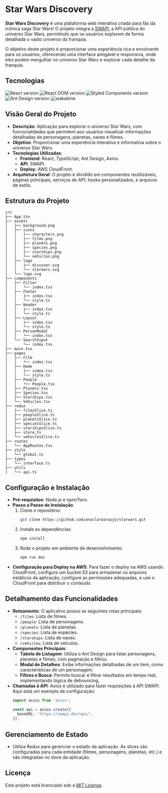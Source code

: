 # Star Wars Discovery

**Star Wars Discovery** é uma plataforma web interativa criada para fãs da icônica saga Star Wars! O projeto integra a [SWAPI](https://swapi.dev/), a API pública do universo Star Wars, permitindo que os usuários explorem de forma detalhada o vasto universo da franquia.

O objetivo deste projeto é proporcionar uma experiência rica e envolvente para os usuários, oferecendo uma interface amigável e responsiva, onde eles podem mergulhar no universo Star Wars e explorar cada detalhe da franquia.

## Tecnologias
<p>
<img alt="React version" src="https://img.shields.io/static/v1?label=react&message=18.3.1&color=18181B&labelColor=61DAFB">
<img alt="React DOM version" src="https://img.shields.io/static/v1?label=react-dom&message=18.3.1&color=18181B&labelColor=61DAFB">
<img alt="Styled Components version" src="https://img.shields.io/static/v1?label=styled-components&message=6.1.13&color=18181B&labelColor=DB7093">
<img alt="Ant Design version" src="https://img.shields.io/static/v1?label=antd&message=5.21.6&color=18181B&labelColor=1890FF">
<img alt="wakatime" src="https://wakatime.com/badge/user/30563c84-4568-4594-9bbe-b31f0effd26b/project/8a4bed5e-23b7-4bce-864f-ffeefccfd780.svg">
</p>

## **Visão Geral do Projeto**
- **Descrição**: Aplicação para explorar o universo Star Wars, com funcionalidades que permitem aos usuários visualizar informações detalhadas de personagens, planetas, naves e filmes.
- **Objetivo**: Proporcionar uma experiência interativa e informativa sobre o universo Star Wars.
- **Tecnologias Utilizadas**: 
  - **Frontend**: React, TypeScript, Ant Design, Axios.
  - **API**: SWAPI.
  - **Deploy**: AWS CloudFront.
- **Arquitetura Geral**: O projeto é dividido em componentes reutilizáveis, páginas principais, serviços de API, hooks personalizados, e arquivos de estilo.

## **Estrutura do Projeto**
```
src
├── App.tsx
├── assets
│   ├── background.png
│   ├── icons
│   │   ├── characters.png
│   │   ├── films.png
│   │   ├── planets.png
│   │   ├── species.png
│   │   ├── starships.png
│   │   └── vehicles.png
│   ├── logo
│   │   ├── discover.svg
│   │   └── starwars.svg
│   └── logo.svg
├── components
│   ├── Filter
│   │   └── index.tsx
│   ├── Footer
│   │   ├── index.tsx
│   │   └── style.ts
│   ├── Header
│   │   ├── index.tsx
│   │   └── style.ts
│   ├── Layout
│   │   ├── index.tsx
│   │   └── style.ts
│   ├── PersonModal
│   │   └── index.tsx
│   └── SearchInput
│       └── index.tsx
├── main.tsx
├── pages
│   ├── Film
│   │   └── index.tsx
│   ├── Home
│   │   ├── index.tsx
│   │   └── style.ts
│   ├── People
│   │   └── People.tsx
│   ├── Planets.tsx
│   ├── Species.tsx
│   ├── Starships.tsx
│   └── Vehicles.tsx
├── redux
│   ├── filmsSlice.ts
│   ├── peopleSlice.ts
│   ├── planetsSlice.ts
│   ├── speciesSlice.ts
│   ├── starshipsSlice.ts
│   ├── store.ts
│   └── vehiclesSlice.ts
├── routes
│   └── AppRoutes.tsx
├── style
│   └── global.ts
├── types
│   └── interface.ts
├── utils
│   └── api.ts
```

## **Configuração e Instalação**
- **Pré-requisitos**: Node.js e npm/Yarn.
- **Passo a Passo de Instalação**:
  1. Clone o repositório:
     ```bash
     git clone https://github.com/anaclaraaraujo/starwars.git
     ```
  2. Instale as dependências:
     ```bash
     npm install
     ```
  3. Rode o projeto em ambiente de desenvolvimento:
     ```bash
     npm run dev
     ```
- **Configuração para Deploy na AWS**: Para fazer o deploy na AWS usando CloudFront, configure um bucket S3 para armazenar os arquivos estáticos da aplicação, configure as permissões adequadas, e use o CloudFront para distribuir o conteúdo.

## **Detalhamento das Funcionalidades**
- **Roteamento**: O aplicativo possui as seguintes rotas principais:
  - `/films`: Lista de filmes.
  - `/people`: Lista de personagens.
  - `/planets`: Lista de planetas.
  - `/species`: Lista de espécies.
  - `/starships`: Lista de naves.
  - `/vehicles`: Lista de veículos.
- **Componentes Principais**:
  - **Tabela de Listagem**: Utiliza o Ant Design para listar personagens, planetas e filmes, com paginação e filtros.
  - **Modal de Detalhes**: Exibe informações detalhadas de um item, como características de um personagem.
  - **Filtros e Busca**: Permite buscar e filtrar resultados em tempo real, implementando lógica de debouncing.
- **Chamadas à API**: Axios é utilizado para fazer requisições à API SWAPI. Aqui está um exemplo de configuração:
  ```typescript
  import axios from 'axios';

  const api = axios.create({
    baseURL: 'https://swapi.dev/api/',
  });
  ```

## **Gerenciamento de Estado**
- Utiliza Redux para gerenciar o estado da aplicação. As slices são configuradas para cada entidade (filmes, personagens, planetas, etc.) e são integradas no store da aplicação.

## Licença
Este projeto está licenciado sob a [MIT License](LICENSE).